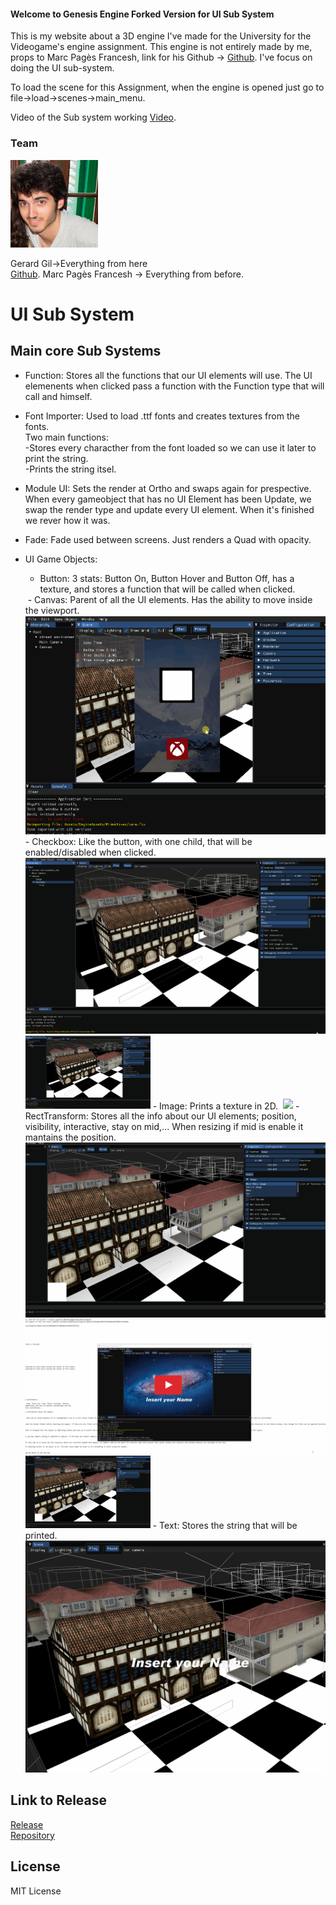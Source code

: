 #### Welcome to Genesis Engine Forked Version for UI Sub System

This is my website about a 3D engine I've made for the University for the Videogame's engine assignment. This engine is not entirely made by me, props to Marc Pagès Francesh, link for his Github -> <a href="https://github.com/marcpages2020/GenesisEngine">Github</a>. I've focus on doing the UI sub-system.

To load the scene for this Assignment, when the engine is opened just go to file->load->scenes->main_menu.

Video of the Sub system working <a href="https://youtu.be/bkhq5X8IlhM">Video</a>.

### Team
<img src="gg.jpg" class="img-responsive" alt=""> 

Gerard Gil->Everything from here <br><a href="https://github.com/Gerard346/GenesisEngine/commit/2a75ba8a97494f467f8d46a29975607bc5f8c864">Github</a>.
Marc Pagès Francesh -> Everything from before.

# UI Sub System
## Main core Sub Systems
- Function: Stores all the functions that our UI elements will use. The UI elemenents when clicked pass a function with the Function type that will call and himself.
- Font Importer: Used to load .ttf fonts and creates textures from the fonts.  <br> Two main functions:   
    -Stores every characther from the font loaded so we can use it later to print the string. <br> 
    -Prints the string itsel. <br> 
- Module UI: Sets the render at Ortho and swaps again for prespective. When every gameobject that has no UI Element has been Update, we swap the render type and update every UI element. When it's finished we rever how it was.
- Fade: Fade used between screens. Just renders a Quad with opacity.
- UI Game Objects:
    - Button: 3 stats: Button On, Button Hover and Button Off, has a texture, and stores a function that will be called when clicked.
     <img src="Button.gif" class="img-responsive" alt=""> 
    - Canvas: Parent of all the UI elements. Has the ability to move inside the viewport.
     <img src="Dragging.gif" class="img-responsive" alt=""> 
    - Checkbox: Like the button, with one child, that will be enabled/disabled when clicked.
     <img src="CheckBox.gif" class="img-responsive" alt=""> 
    
    <img src="https://github.com/Gerard346/GenesisEngine/blob/gh-pages/Checkbox.gif" width=200>
    - Image: Prints a texture in 2D.
     <img src="ImageComponent2.gif" class="img-responsive" alt=""> 
    
    <img src="https://github.com/Gerard346/GenesisEngine/blob/gh-pages/ImageComponent.gif" width=200>
    - RectTransform: Stores all the info about our UI elements; position, visibility, interactive, stay on mid,... When resizing if mid is enable it mantains the position.
     <img src="Rect_Transform.gif" class="img-responsive" alt="">
     <img src="Resize.gif" class="img-responsive" alt="">
    
    <img src="https://github.com/Gerard346/GenesisEngine/blob/gh-pages/Rect_Transform.gif" width=200>
    - Text: Stores the string that will be printed.
     <img src="TextInput.gif" class="img-responsive" alt=""> 
    
    
## Link to Release

<a href="https://github.com/Gerard346/GenesisEngine/releases/tag/v0.99">Release</a> <br> 
<a href="https://github.com/Gerard346/GenesisEngine">Repository</a>

## License

MIT License
